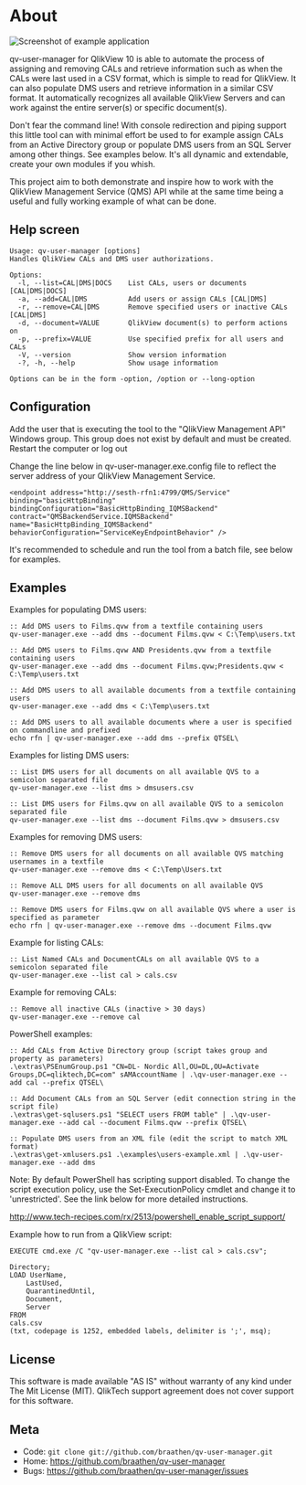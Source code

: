 About
=====

![Screenshot of example application](/braathen/qv-user-manager/raw/master/images/screenshot.png)

qv-user-manager for QlikView 10 is able to automate the process of assigning and removing CALs and retrieve information such as when the CALs were last used in a CSV format, which is simple to read for QlikView. It can also populate DMS users and retrieve information in a similar CSV format. It automatically recognizes all available QlikView Servers and can work against the entire server(s) or specific document(s).

Don't fear the command line! With console redirection and piping support this little tool can with minimal effort be used to for example assign CALs from an Active Directory group or populate DMS users from an SQL Server among other things. See examples below. It's all dynamic and extendable, create your own modules if you whish.

This project aim to both demonstrate and inspire how to work with the QlikView Management Service (QMS) API while at the same time being a useful and fully working example of what can be done.

Help screen
-----------

	Usage: qv-user-manager [options]
	Handles QlikView CALs and DMS user authorizations.

	Options:
	  -l, --list=CAL|DMS|DOCS    List CALs, users or documents [CAL|DMS|DOCS]
	  -a, --add=CAL|DMS          Add users or assign CALs [CAL|DMS]
	  -r, --remove=CAL|DMS       Remove specified users or inactive CALs [CAL|DMS]
	  -d, --document=VALUE       QlikView document(s) to perform actions on
	  -p, --prefix=VALUE         Use specified prefix for all users and CALs
	  -V, --version              Show version information
	  -?, -h, --help             Show usage information	

	Options can be in the form -option, /option or --long-option

Configuration
-------------

Add the user that is executing the tool to the "QlikView Management API" Windows group. This group does not exist by default and must be created. Restart the computer or log out 

Change the line below in qv-user-manager.exe.config file to reflect the server address of your QlikView Management Service.

 	<endpoint address="http://sesth-rfn1:4799/QMS/Service" binding="basicHttpBinding"
 	bindingConfiguration="BasicHttpBinding_IQMSBackend" contract="QMSBackendService.IQMSBackend"
 	name="BasicHttpBinding_IQMSBackend" behaviorConfiguration="ServiceKeyEndpointBehavior" />

It's recommended to schedule and run the tool from a batch file, see below for examples. 

Examples
--------

Examples for populating DMS users:

	:: Add DMS users to Films.qvw from a textfile containing users
	qv-user-manager.exe --add dms --document Films.qvw < C:\Temp\users.txt

	:: Add DMS users to Films.qvw AND Presidents.qvw from a textfile containing users
	qv-user-manager.exe --add dms --document Films.qvw;Presidents.qvw < C:\Temp\users.txt

	:: Add DMS users to all available documents from a textfile containing users
	qv-user-manager.exe --add dms < C:\Temp\users.txt

	:: Add DMS users to all available documents where a user is specified on commandline and prefixed
	echo rfn | qv-user-manager.exe --add dms --prefix QTSEL\

Examples for listing DMS users:

	:: List DMS users for all documents on all available QVS to a semicolon separated file
	qv-user-manager.exe --list dms > dmsusers.csv

	:: List DMS users for Films.qvw on all available QVS to a semicolon separated file
	qv-user-manager.exe --list dms --document Films.qvw > dmsusers.csv

Examples for removing DMS users:

	:: Remove DMS users for all documents on all available QVS matching usernames in a textfile
	qv-user-manager.exe --remove dms < C:\Temp\Users.txt

	:: Remove ALL DMS users for all documents on all available QVS
	qv-user-manager.exe --remove dms

	:: Remove DMS users for Films.qvw on all available QVS where a user is specified as parameter
	echo rfn | qv-user-manager.exe --remove dms --document Films.qvw

Example for listing CALs:

	:: List Named CALs and DocumentCALs on all available QVS to a semicolon separated file
	qv-user-manager.exe --list cal > cals.csv

Example for removing CALs:

	:: Remove all inactive CALs (inactive > 30 days)
	qv-user-manager.exe --remove cal

PowerShell examples:

	:: Add CALs from Active Directory group (script takes group and property as parameters)
	.\extras\PSEnumGroup.ps1 "CN=DL- Nordic All,OU=DL,OU=Activate Groups,DC=qliktech,DC=com" sAMAccountName | .\qv-user-manager.exe --add cal --prefix QTSEL\

	:: Add Document CALs from an SQL Server (edit connection string in the script file)
	.\extras\get-sqlusers.ps1 "SELECT users FROM table" | .\qv-user-manager.exe --add cal --document Films.qvw --prefix QTSEL\

	:: Populate DMS users from an XML file (edit the script to match XML format)
	.\extras\get-xmlusers.ps1 .\examples\users-example.xml | .\qv-user-manager.exe --add dms

Note: By default PowerShell has scripting support disabled. To change the script execution policy, use the Set-ExecutionPolicy cmdlet and change it to 'unrestricted'. See the link below for more detailed instructions.

<http://www.tech-recipes.com/rx/2513/powershell_enable_script_support/>

Example how to run from a QlikView script:

	EXECUTE cmd.exe /C "qv-user-manager.exe --list cal > cals.csv"; 

	Directory;
	LOAD UserName, 
     	LastUsed, 
     	QuarantinedUntil,
     	Document,
     	Server
	FROM
	cals.csv
	(txt, codepage is 1252, embedded labels, delimiter is ';', msq);

License
-------

This software is made available "AS IS" without warranty of any kind under The Mit License (MIT). QlikTech support agreement does not cover support for this software.

Meta
----

* Code: `git clone git://github.com/braathen/qv-user-manager.git`
* Home: <https://github.com/braathen/qv-user-manager>
* Bugs: <https://github.com/braathen/qv-user-manager/issues>
